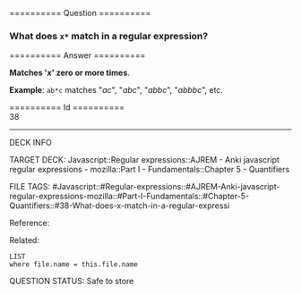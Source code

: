 ========== Question ==========  

### What does `x*` match in a regular expression?  

========== Answer ==========  

**Matches '_x_' zero or more times**.

**Example**: `ab*c` matches "_ac_", "_abc_", "_abbc_", "_abbbc_", etc.

========== Id ==========  
38

---

DECK INFO

TARGET DECK: Javascript::Regular expressions::AJREM - Anki javascript regular expressions - mozilla::Part I - Fundamentals::Chapter 5 - Quantifiers

FILE TAGS: #Javascript::#Regular-expressions::#AJREM-Anki-javascript-regular-expressions-mozilla::#Part-I-Fundamentals::#Chapter-5-Quantifiers::#38-What-does-x-match-in-a-regular-expressi

Reference:

Related:

```dataview
LIST
where file.name = this.file.name
```


QUESTION STATUS: Safe to store
